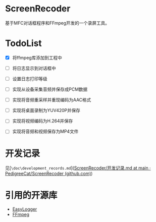 # ScreenRecoder
基于MFC对话框程序和FFmpeg开发的一个录屏工具。

# TodoList

- [x] 将ffmpeg库添加到工程中
- [ ] 将日志显示到对话框中
- [ ] 设置日志打印等级
- [ ] 实现从设备采集音频并保存成PCM数据
- [ ] 实现将音频重采样并重现编码为AAC格式
- [ ] 实现将桌面录制为YUV420P并保存
- [ ] 实现将视频编码为H.264并保存
- [ ] 实现将音频和视频保存为MP4文件



# 开发记录

见[`\doc\development_records.md`]([ScreenRecoder/开发记录.md at main · PedigreeCat/ScreenRecoder (github.com)](https://github.com/PedigreeCat/ScreenRecoder/blob/main/doc/开发记录.md))

# 引用的开源库

- [EasyLogger](https://github.com/armink/EasyLogger)
- [FFmpeg](https://github.com/FFmpeg/FFmpeg)